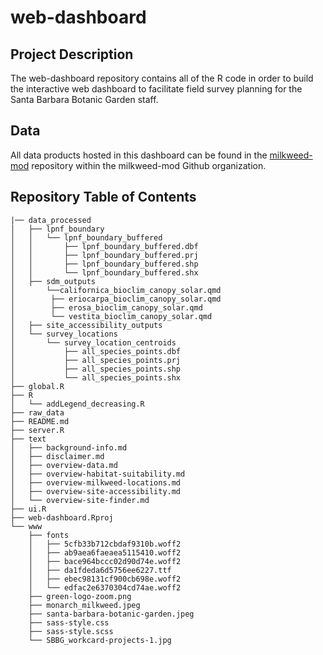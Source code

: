 # web-dashboard

## Project Description
The web-dashboard repository contains all of the R code in order to build the interactive web dashboard to facilitate field survey planning for the Santa Barbara Botanic Garden staff.

## Data
All data products hosted in this dashboard can be found in the [milkweed-mod](https://github.com/milkweed-mod/milkweed-mod) repository within the milkweed-mod Github organization. 

## Repository Table of Contents
```
|── data_processed
│   ├── lpnf_boundary
│   │   └── lpnf_boundary_buffered
│   │       ├── lpnf_boundary_buffered.dbf
│   │       ├── lpnf_boundary_buffered.prj
│   │       ├── lpnf_boundary_buffered.shp
│   │       └── lpnf_boundary_buffered.shx
│   ├── sdm_outputs
│   	└──californica_bioclim_canopy_solar.qmd
│   	 ├── eriocarpa_bioclim_canopy_solar.qmd
│   	 ├── erosa_bioclim_canopy_solar.qmd
│   	 └── vestita_bioclim_canopy_solar.qmd
│   ├── site_accessibility_outputs
│   └── survey_locations
│       └── survey_location_centroids
│           ├── all_species_points.dbf
│           ├── all_species_points.prj
│           ├── all_species_points.shp
│           └── all_species_points.shx
├── global.R
├── R
│   └── addLegend_decreasing.R
├── raw_data
├── README.md
├── server.R
├── text
│   ├── background-info.md
│   ├── disclaimer.md
│   ├── overview-data.md
│   ├── overview-habitat-suitability.md
│   ├── overview-milkweed-locations.md
│   ├── overview-site-accessibility.md
│   └── overview-site-finder.md
├── ui.R
├── web-dashboard.Rproj
└── www
    ├── fonts
    │   ├── 5cfb33b712cbdaf9310b.woff2
    │   ├── ab9aea6faeaea5115410.woff2
    │   ├── bace964bccc02d90d74e.woff2
    │   ├── da1fdeda6d5756ee6227.ttf
    │   ├── ebec98131cf900cb698e.woff2
    │   └── edfac2e6370304cd74ae.woff2
    ├── green-logo-zoom.png
    ├── monarch_milkweed.jpeg
    ├── santa-barbara-botanic-garden.jpeg
    ├── sass-style.css
    ├── sass-style.scss
    └── SBBG_workcard-projects-1.jpg
